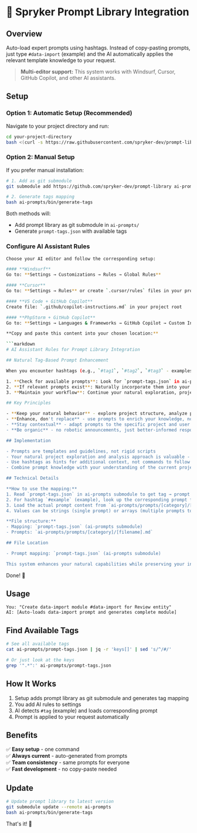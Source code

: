 # 🚀 Spryker Prompt Library Integration

## Overview
Auto-load expert prompts using hashtags. Instead of copy-pasting prompts, just type `#data-import` (example) and the AI automatically applies the relevant template knowledge to your request.

> **Multi-editor support:** This system works with Windsurf, Cursor, GitHub Copilot, and other AI assistants.

## Setup

### Option 1: Automatic Setup (Recommended)
Navigate to your project directory and run:
```bash
cd your-project-directory
bash <(curl -s https://raw.githubusercontent.com/spryker-dev/prompt-library/main/bin/setup-project)
```

### Option 2: Manual Setup
If you prefer manual installation:

```bash
# 1. Add as git submodule
git submodule add https://github.com/spryker-dev/prompt-library ai-prompts

# 2. Generate tags mapping
bash ai-prompts/bin/generate-tags
```

Both methods will:
- Add prompt library as git submodule in `ai-prompts/`
- Generate `prompt-tags.json` with available tags

### Configure AI Assistant Rules
```bash
Choose your AI editor and follow the corresponding setup:

#### **Windsurf**
Go to: **Settings → Customizations → Rules → Global Rules**

#### **Cursor**
Go to: **Settings → Rules** or create `.cursor/rules` files in your project

#### **VS Code + GitHub Copilot**
Create file: `.github/copilot-instructions.md` in your project root

#### **PhpStorm + GitHub Copilot**
Go to: **Settings → Languages & Frameworks → GitHub Copilot → Custom Instructions**

**Copy and paste this content into your chosen location:**

```markdown
# AI Assistant Rules for Prompt Library Integration

## Natural Tag-Based Prompt Enhancement

When you encounter hashtags (e.g., `#tag1`, `#tag2`, `#tag3` - examples) in user messages:

1. **Check for available prompts**: Look for `prompt-tags.json` in ai-prompts submodule
2. **If relevant prompts exist**: Naturally incorporate them into your analysis and response
3. **Maintain your workflow**: Continue your natural exploration, project analysis, and contextual approach

## Key Principles

- **Keep your natural behavior** - explore project structure, analyze patterns, ask clarifying questions
- **Enhance, don't replace** - use prompts to enrich your knowledge, not override your intelligence
- **Stay contextual** - adapt prompts to the specific project and user needs
- **Be organic** - no robotic announcements, just better-informed responses

## Implementation

- Prompts are templates and guidelines, not rigid scripts
- Your natural project exploration and analysis approach is valuable - keep it
- Use hashtags as hints for additional context, not commands to follow blindly
- Combine prompt knowledge with your understanding of the current project

## Technical Details

**How to use the mapping:**
1. Read `prompt-tags.json` in ai-prompts submodule to get tag → prompt file mappings
2. For hashtag `#example` (example), look up the corresponding prompt file path
3. Load the actual prompt content from `ai-prompts/prompts/[category]/[filename].md`
4. Values can be strings (single prompt) or arrays (multiple prompts to choose from)

**File structure:**
- Mapping: `prompt-tags.json` (ai-prompts submodule)
- Prompts: `ai-prompts/prompts/[category]/[filename].md`

## File Location

- Prompt mapping: `prompt-tags.json` (ai-prompts submodule)

This system enhances your natural capabilities while preserving your intelligent, contextual approach to problem-solving.
```

Done! 🎯

## Usage

```
You: "Create data-import module #data-import for Review entity"
AI: [Auto-loads data-import prompt and generates complete module]
```

## Find Available Tags

```bash
# See all available tags
cat ai-prompts/prompt-tags.json | jq -r 'keys[]' | sed 's/^/#/'

# Or just look at the keys
grep '".*":' ai-prompts/prompt-tags.json
```

## How It Works

1. Setup adds prompt library as git submodule and generates tag mapping
2. You add AI rules to settings
3. AI detects `#tag` (example) and loads corresponding prompt
4. Prompt is applied to your request automatically

## Benefits

✅ **Easy setup** - one command <br>
✅ **Always current** - auto-generated from prompts <br>
✅ **Team consistency** - same prompts for everyone <br>
✅ **Fast development** - no copy-paste needed <br>

## Update

```bash
# Update prompt library to latest version
git submodule update --remote ai-prompts
bash ai-prompts/bin/generate-tags
```

That's it! 🎯
